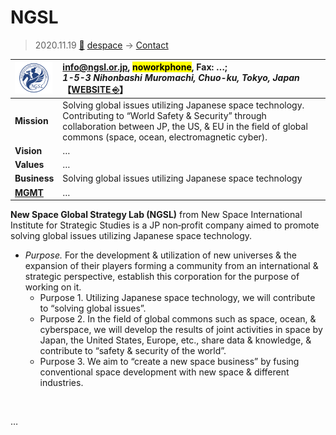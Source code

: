 # NGSL
> 2020.11.19 [🚀](../../index/index.md) [despace](../index.md) → [Contact](../contact.md)

|[![](../f/contact/n/ngsl_logo1_thumb.webp)](../f/contact/n/ngsl_logo1.webp)|<info@ngsl.or.jp>, <mark>noworkphone</mark>, Fax: …;<br> *1-5-3 Nihonbashi Muromachi, Chuo-ku, Tokyo, Japan*<br> 【[WEBSITE ⎆](https://ngsl.or.jp/)】|
|:-|:-|
|**Mission**|Solving global issues utilizing Japanese space technology. Contributing to “World Safety & Security” through collaboration between JP, the US, & EU in the field of global commons (space, ocean, electromagnetic cyber).|
|**Vision**|…|
|**Values**|…|
|**Business**|Solving global issues utilizing Japanese space technology|
|**[MGMT](../mgmt.md)**|…|

**New Space Global Strategy Lab (NGSL)** from New Space International Institute for Strategic Studies is a JP non‑profit company aimed to promote solving global issues utilizing Japanese space technology.

   - *Purpose.* For the development & utilization of new universes & the expansion of their players forming a community from an international & strategic perspective, establish this corporation for the purpose of working on it.
      - Purpose 1. Utilizing Japanese space technology, we will contribute to “solving global issues”.
      - Purpose 2. In the field of global commons such as space, ocean, & cyberspace, we will develop the results of joint activities in space by Japan, the United States, Europe, etc., share data & knowledge, & contribute to “safety & security of the world”.
      - Purpose 3. We aim to “create a new space business” by fusing conventional space development with new space & different industries.

<p style="page-break-after:always"> </p>

…
